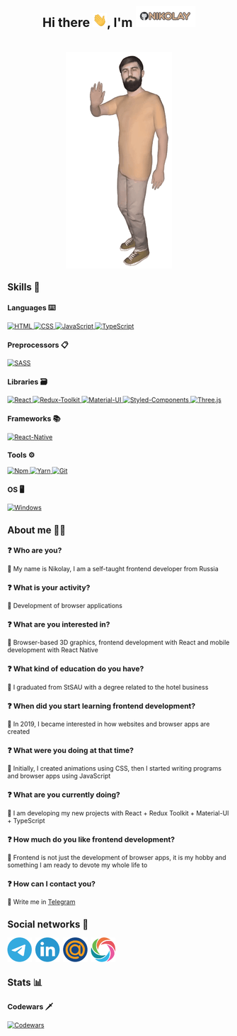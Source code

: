 <h1 align="center"> Hi there <img src="./Hi.gif" width='32' height="32" alt='Hi' title='Hi' />, I'm <img src='./Name.gif' alt='Name' title='Nikolay' /> </h1>
<br />
<p align='center'> <img src="./Me.gif" alt='Me' title='Me' align='center' /> </p>

## Skills 📖

### Languages ⌨️

<a href='#'> ![HTML](https://img.shields.io/badge/HTML-5-C9AA8D?style=for-the-badge&logo=HTML5&labelColor=6B6463&logoColor=F26527) </a>
<a href='#'> ![CSS](https://img.shields.io/badge/CSS-3-C9AA8D?style=for-the-badge&logo=CSS3&labelColor=6B6463&logoColor=409AD7) </a>
<a href='#'> ![JavaScript](https://img.shields.io/badge/JavaScript-ES6+-C9AA8D?style=for-the-badge&logo=javascript&labelColor=6B6463&logoColor=F7E01D) </a>
<a href='#'> ![TypeScript](https://img.shields.io/badge/TypeScript-4-C9AA8D?style=for-the-badge&logo=typescript&labelColor=6B6463&logoColor=01B0E9) </a>

### Preprocessors 📋

<a href='#'> ![SASS](https://img.shields.io/badge/SASS-1.62.1-C9AA8D?style=for-the-badge&logo=Sass&labelColor=6B6463&logoColor=CF649A) </a>

### Libraries 🗃

<a href='#'> ![React](https://img.shields.io/badge/React-18.2-C9AA8D?style=for-the-badge&logo=react&labelColor=6B6463&logoColor=69D8F8) </a>
<a href='#'> ![Redux-Toolkit](https://img.shields.io/badge/Redux--Toolkit-1.9.3-C9AA8D?style=for-the-badge&logo=redux&labelColor=6B6463&logoColor=FFFFFF) </a>
<a href='#'> ![Material-UI](https://img.shields.io/badge/Material--UI-5.11.16-C9AA8D?style=for-the-badge&logo=MUI&labelColor=6B6463&logoColor=007FFF) </a>
<a href='#'> ![Styled-Components](https://img.shields.io/badge/Styled--Components-5.3.9-C9AA8D?style=for-the-badge&logo=styledcomponents&labelColor=6B6463&logoColor=DB7093) </a>
<a href='#'> ![Three.js](https://img.shields.io/badge/Three.js-0.144.0-C9AA8D?style=for-the-badge&logo=three.js&labelColor=6B6463&logoColor=000000) </a>

### Frameworks 📚

<a href='#'> ![React-Native](https://img.shields.io/badge/React--Native-0.69.6-C9AA8D?style=for-the-badge&logo=react&labelColor=6B6463&logoColor=69D8F8) </a>

### Tools ⚙️

<a href='#'> ![Npm](https://img.shields.io/badge/Npm-8.19.2-C9AA8D?style=for-the-badge&logo=npm&labelColor=6B6463&logoColor=CB0000) </a>
<a href='#'> ![Yarn](https://img.shields.io/badge/Yarn-1.22.19-C9AA8D?style=for-the-badge&logo=Yarn&labelColor=6B6463&logoColor=2C8EBB) </a>
<a href='#'> ![Git](https://img.shields.io/badge/Git-2.33.0-C9AA8D?style=for-the-badge&logo=Git&labelColor=6B6463&logoColor=EE3D2B) </a>

### OS 🖥

<a href='#'> ![Windows](https://img.shields.io/badge/Windows-10-C9AA8D?style=for-the-badge&logo=Windows&labelColor=6B6463&logoColor=5CADEF) </a>

## About me 👨‍💻

### ❓ Who are you?

💬 My name is Nikolay, I am a self-taught frontend developer from Russia

### ❓ What is your activity?

💬 Development of browser applications

### ❓ What are you interested in?

💬 Browser-based 3D graphics, frontend development with React and mobile development with React Native

### ❓ What kind of education do you have?

💬 I graduated from StSAU with a degree related to the hotel business

### ❓ When did you start learning frontend development?

💬 In 2019, I became interested in how websites and browser apps are created

### ❓ What were you doing at that time?

💬 Initially, I created animations using CSS, then I started writing programs and browser apps using JavaScript

### ❓ What are you currently doing?

💬 I am developing my new projects with React + Redux Toolkit + Material-UI + TypeScript

### ❓ How much do you like frontend development?

💬 Frontend is not just the development of browser apps, it is my hobby and something I am ready to devote my whole life to

### ❓ How can I contact you?

💬 Write me in <a href='https://telegram.me/shrmznv'> Telegram </a>

## Social networks 📧

<span>
  <a href='https://telegram.me/shrmznv' target="_blank"><img src='./telegram.png' width='55' height='55' alt='telegram' title='Telegram' /></a>&nbsp;
  <a href='https://www.linkedin.com/in/shrstav' target="_blank"><img src='./linkedIn.png' width='55' height='55' alt='linkedIn' title='LinkedIn' /></a>&nbsp;
  <a href='mailto:sharmazanov99@mail.ru' target="_blank"><img src='./mail.png' width='55' height='55' alt='mail' title='Mail' /></a>&nbsp;
  <a href='https://www.sololearn.com/profile/15463112' target="_blank"><img src='./sololearn.png' width='55' height='55' alt='sololearn' title='Sololearn' /></a>&nbsp;
</span>

## Stats 📊

### Codewars 🗡

<a href='https://www.codewars.com/users/Sh%20Sh/completed'> ![Codewars](https://github.r2v.ch/codewars?user=Sh%20Sh&hide_clan=true&theme=midnight_purple&top_languages=true) </a>
